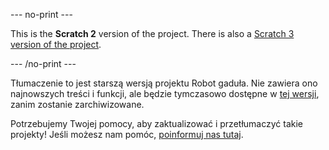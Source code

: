 --- no-print ---

This is the **Scratch 2** version of the project. There is also a [Scratch 3 version of the project](https://projects.raspberrypi.org/pl-PL/projects/chatbot).
 

--- /no-print ---

Tłumaczenie to jest starszą wersją projektu Robot gaduła. Nie zawiera ono najnowszych treści i funkcji, ale będzie tymczasowo dostępne w [tej wersji](images/chatbot-pl-PL.pdf), zanim zostanie zarchiwizowane.

Potrzebujemy Twojej pomocy, aby zaktualizować i przetłumaczyć takie projekty! Jeśli możesz nam pomóc, [poinformuj nas tutaj](http://rpf.io/translators).
